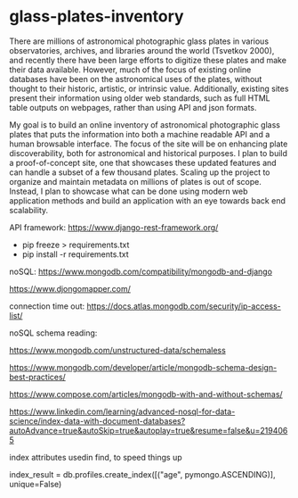 # glass-plates-inventory

There are millions of astronomical photographic glass plates in various observatories, archives, and libraries around the world (Tsvetkov 2000), and recently there have been large efforts to digitize these plates and make their data available.  However, much of the focus of existing online databases have been on the astronomical uses of the plates, without thought to their historic, artistic, or intrinsic value.  Additionally, existing sites present their information using older web standards, such as full HTML table outputs on webpages, rather than using API and json formats.

My goal is to build an online inventory of astronomical photographic glass plates that puts the information into both a machine readable API and a human browsable interface.  The focus of the site will be on enhancing plate discoverability, both for astronomical and historical purposes.  I plan to build a proof-of-concept site, one that showcases these updated features and can handle a subset of a few thousand plates.  Scaling up the project to organize and maintain metadata on millions of plates is out of scope.  Instead, I plan to showcase what can be done using modern web application methods and build an application with an eye towards back end scalability.


API framework:
https://www.django-rest-framework.org/


* pip freeze > requirements.txt
* pip install -r requirements.txt


noSQL:
https://www.mongodb.com/compatibility/mongodb-and-django

https://www.djongomapper.com/

connection time out:
https://docs.atlas.mongodb.com/security/ip-access-list/



noSQL schema reading:

https://www.mongodb.com/unstructured-data/schemaless

https://www.mongodb.com/developer/article/mongodb-schema-design-best-practices/

https://www.compose.com/articles/mongodb-with-and-without-schemas/


https://www.linkedin.com/learning/advanced-nosql-for-data-science/index-data-with-document-databases?autoAdvance=true&autoSkip=true&autoplay=true&resume=false&u=2194065

index attributes usedin find, to speed things up

index_result = db.profiles.create_index([("age", pymongo.ASCENDING)], unique=False)